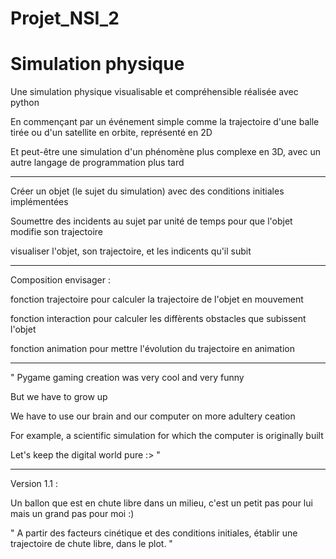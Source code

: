 # Projet_NSI_2

# Simulation physique

Une simulation physique visualisable et compréhensible réalisée avec python

En commençant par un événement simple comme la trajectoire d'une balle tirée ou d'un satellite en orbite, représenté en 2D 

Et peut-être une simulation d'un phénomène plus complexe en 3D, avec un autre langage de programmation plus tard



-------------------------------------------------------------------------------------------------------------------

Créer un objet (le sujet du simulation) avec des conditions initiales implémentées

Soumettre des incidents au sujet par unité de temps pour que l'objet modifie son trajectoire

visualiser l'objet, son trajectoire, et les indicents qu'il subit

    
-------------------------------------------------------------------------------------------------------------------

Composition envisager :
  
  fonction trajectoire pour calculer la trajectoire de l'objet en mouvement
  
  fonction interaction pour calculer les diffèrents obstacles que subissent l'objet
  
  fonction animation pour mettre l'évolution du trajectoire en animation

-------------------------------------------------------------------------------------------------------------------


" Pygame gaming creation was very cool and very funny

But we have to grow up

We have to use our brain and our computer on more adultery ceation

For example, a scientific simulation for which the computer is originally built

Let's keep the digital world pure :> "


-------------------------------------------------------------------------------------------------------------------

Version 1.1 :

Un ballon que est en chute libre dans un milieu, c'est un petit pas pour lui mais un grand pas pour moi :) 


     
" A partir des facteurs cinétique et des conditions initiales, établir une trajectoire de chute libre, dans le plot. "

